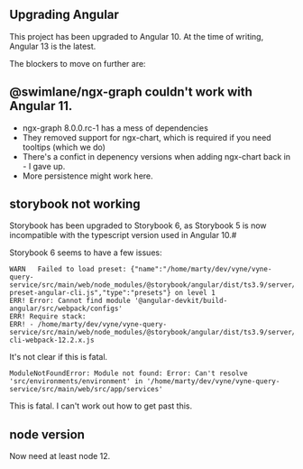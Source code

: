 ## Upgrading Angular

This project has been upgraded to Angular 10.  At the time of writing, Angular 13 is the latest.

The blockers to move on further are:

## @swimlane/ngx-graph couldn't work with Angular 11.

 * ngx-graph 8.0.0.rc-1 has a mess of dependencies
 * They removed support for ngx-chart, which is required if you need tooltips (which we do)
 * There's a confict in depenency versions when adding ngx-chart back in - I gave up.  
 * More persistence might work here.

## storybook not working
Storybook has been upgraded to Storybook 6, as Storybook 5 is now incompatible with the
typescript version used in Angular 10.#

Storybook 6 seems to have a few issues:

```
WARN   Failed to load preset: {"name":"/home/marty/dev/vyne/vyne-query-service/src/main/web/node_modules/@storybook/angular/dist/ts3.9/server/framework-preset-angular-cli.js","type":"presets"} on level 1
ERR! Error: Cannot find module '@angular-devkit/build-angular/src/webpack/configs'
ERR! Require stack:
ERR! - /home/marty/dev/vyne/vyne-query-service/src/main/web/node_modules/@storybook/angular/dist/ts3.9/server/angular-cli-webpack-12.2.x.js
```
It's not clear if this is fatal.


```
ModuleNotFoundError: Module not found: Error: Can't resolve 'src/environments/environment' in '/home/marty/dev/vyne/vyne-query-service/src/main/web/src/app/services'
```

This is fatal. I can't work out how to get past this.

## node version
Now need at least node 12.
